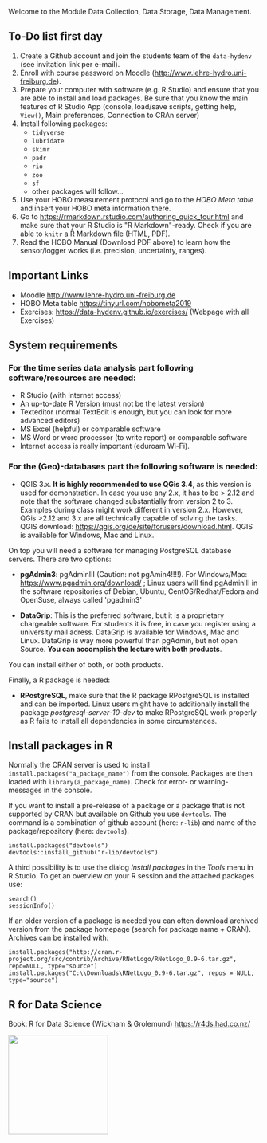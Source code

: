 Welcome to the Module Data Collection, Data Storage, Data Management.

## To-Do list first day
1. Create a Github account and join the students team of the `data-hydenv` (see invitation link per e-mail).
2. Enroll with course password on Moodle (http://www.lehre-hydro.uni-freiburg.de).
3. Prepare your computer with software (e.g. R Studio) and ensure that you are able to install and load packages. Be sure that you know the main features of R Studio App (console, load/save scripts, getting help, `View()`, Main preferences, Connection to CRAn server)
4. Install following packages: 
    - `tidyverse`
    - `lubridate`
    - `skimr`
    - `padr`
    - `rio` 
    - `zoo`
    - `sf` 
    - other packages will follow...
5. Use your HOBO measurement protocol and go to the _HOBO Meta table_ and insert your HOBO meta information there.
6. Go to https://rmarkdown.rstudio.com/authoring_quick_tour.html and make sure that your R Studio is "R Markdown"-ready. Check if you are able to `knitr` a R Markdown file (HTML, PDF).
7. Read the HOBO Manual (Download PDF above) to learn how the sensor/logger works (i.e. precision, uncertainty, ranges).

## Important Links

- Moodle http://www.lehre-hydro.uni-freiburg.de
- HOBO Meta table https://tinyurl.com/hobometa2019
- Exercises: https://data-hydenv.github.io/exercises/ (Webpage with all Exercises)

## System requirements

### For the time series data analysis part following software/resources are needed:

- R Studio (with Internet access)
- An up-to-date R Version (must not be the latest version)
- Texteditor (normal TextEdit is enough, but you can look for more advanced editors)
- MS Excel (helpful) or comparable software
- MS Word or word processor (to write report) or comparable software
- Internet access is really important (eduroam Wi-Fi).

### For the (Geo)-databases part the following software is needed:

- QGIS 3.x. **It is highly recommended to use QGis 3.4**, as this version is used for demonstration. In case you use any 2.x, it has to be > 2.12 and note that the software changed substantially from version 2 to 3. Examples during class might work different in version 2.x. However, QGis >2.12 and 3.x are all technically capable of solving the tasks.  
QGIS download: https://qgis.org/de/site/forusers/download.html. QGIS is available for Windows, Mac and Linux.

On top you will need a software for managing PostgreSQL database servers. There are two options:
- **pgAdmin3**: 
  pgAdminIII (Caution: not pgAmin4!!!!). For Windows/Mac: https://www.pgadmin.org/download/ ; Linux users will find             pgAdminIII in the software repositories of Debian, Ubuntu, CentOS/Redhat/Fedora and OpenSuse, always called 'pgadmin3'

- **DataGrip**: This is the preferred software, but it is a proprietary chargeable software. For students it is free, in case   you register using a university mail adress. DataGrip is available for Windows, Mac and Linux. 
  DataGrip is way more powerful than pgAdmin, but not open Source. **You can accomplish the lecture with both products**.

You can install either of both, or both products.

Finally, a R package is needed:

- **RPostgreSQL**, make sure that the R package RPostgreSQL is installed and can be imported. Linux users might have to         additionally install the package *postgresql-server-10-dev* to make RPostgreSQL work properly as R fails to install all       dependencies in some circumstances.

## Install packages in R

Normally the CRAN server is used to install `install.packages("a_package_name")` from the console. Packages are then loaded with `library(a_package_name)`. Check for error- or warning-messages in the console.

If you want to install a pre-release of a package or a package that is not supported by CRAN but available on Github you use `devtools`. The command is a combination of github account (here: `r-lib`) and name of the package/repository (here: `devtools`). 

```{R}
install.packages("devtools")
devtools::install_github("r-lib/devtools")
```

A third possibility is to use the dialog _Install packages_ in the _Tools_ menu in R Studio. To get an overview on your R session and the attached packages use:

```{R}
search()
sessionInfo()
```

If an older version of a package is needed you can often download archived version from the package homepage (search for package name + CRAN). Archives can be installed with:

```{R}
install.packages("http://cran.r-project.org/src/contrib/Archive/RNetLogo/RNetLogo_0.9-6.tar.gz", repo=NULL, type="source")
install.packages("C:\\Downloads\RNetLogo_0.9-6.tar.gz", repos = NULL, type="source")
```
## R for Data Science

Book: R for Data Science (Wickham & Grolemund) https://r4ds.had.co.nz/

<img src="https://d33wubrfki0l68.cloudfront.net/b88ef926a004b0fce72b2526b0b5c4413666a4cb/24a30/cover.png" width="200">

